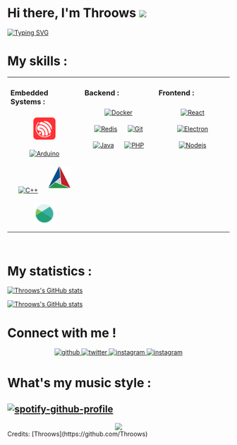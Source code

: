 # Hi there, I'm Throows <img src="https://media.giphy.com/media/hvRJCLFzcasrR4ia7z/giphy.gif" width="30px">

[![Typing SVG](https://readme-typing-svg.herokuapp.com?vCenter=true&width=500&lines=Passionate+about+electronic+and+Robots;Java+and+Cpp+developer;Working+on+a+game)](https://git.io/typing-svg)

# My skills :

<table align="center"><tr><td valign="top" width="33%">

### Embedded Systems :
<div align="center">  
<a href="https://espressif.com/" target="_blank"><img style="margin: 10px" src="espressif.svg" alt="Espressif" height="50" /></a>
<a href="https://www.arduino.cc/" target="_blank"><img style="margin: 10px" src="https://profilinator.rishav.dev/skills-assets/arduino.png" alt="Arduino" height="50" /></a>
<a href="https://cplusplus.com/" target="_blank"><img style="margin: 10px" src="https://profilinator.rishav.dev/skills-assets/cplusplus-original.svg" alt="C++" height="50" /></a>
<a href="https://cmake.org/" target="_blank"><img style="margin: 10px" src="cmake.svg" alt="Cmake" height="50" /></a>
<a href="https://xmake.io/#/" target="_blank"><img style="margin: 10px" src="xmake.svg" alt="Xmake" height="50" /></a>
</div>
</td><td valign="top" width="33%">
  
### Backend :
<div align="center"> 
<a href="https://www.docker.com/" target="_blank"><img style="margin: 10px" src="https://profilinator.rishav.dev/skills-assets/docker-original-wordmark.svg" alt="Docker" height="50" /></a> 
<a href="https://redis.com/" target="_blank"><img style="margin: 10px" src="https://profilinator.rishav.dev/skills-assets/redis-original-wordmark.svg" alt="Redis" height="50" /></a>
<a href="https://git-scm.com/" target="_blank"><img style="margin: 10px" src="https://profilinator.rishav.dev/skills-assets/git-scm-icon.svg" alt="Git" height="50" /></a>  
<a href="https://www.java.com/en/" target="_blank"><img style="margin: 10px" src="https://profilinator.rishav.dev/skills-assets/java-original-wordmark.svg" alt="Java" height="50" /></a>
<a href="https://www.php.net/" target="_blank"><img style="margin: 10px" src="https://profilinator.rishav.dev/skills-assets/php-original.svg" alt="PHP" height="50" /></a>  
</div>
</td><td valign="top" width="33%">
  
### Frontend :
<div align="center"> 
<a href="https://reactjs.org/" target="_blank"><img style="margin: 10px" src="https://profilinator.rishav.dev/skills-assets/react-original-wordmark.svg" alt="React" height="50" /></a>
<a href="https://www.electronjs.org/" target="_blank"><img style="margin: 10px" src="https://profilinator.rishav.dev/skills-assets/electron-original.svg" alt="Electron" height="50" /></a>
<a href="https://nodejs.org/en/" target="_blank"><img style="margin: 10px" src="https://profilinator.rishav.dev/skills-assets/nodejs-original-wordmark.svg" alt="Nodejs" height="50" /></a>
</div>
</td></tr></table>  

<br/>  


# My statistics :
[![Throows's GitHub stats](https://github-readme-stats.vercel.app/api/top-langs/?username=Throows&langs_count=8&layout=compact&theme=gruvbox&show_icons=true)]()

[![Throows's GitHub stats](https://github-readme-stats.vercel.app/api?username=Throows&theme=gruvbox&show_icons=true)]()


# Connect with me !

<div align="center">
<a href="https://github.com/Throows" target="_blank">
<img src=https://img.shields.io/badge/github-%2324292e.svg?&style=for-the-badge&logo=github&logoColor=white alt=github style="margin-bottom: 5px;" />
</a>
<a href="https://twitter.com/@Throows" target="_blank">
<img src=https://img.shields.io/badge/twitter-%2300acee.svg?&style=for-the-badge&logo=twitter&logoColor=white alt=twitter style="margin-bottom: 5px;" />
</a>
<a href="https://instagram.com/romain.brtl" target="_blank">
<img src=https://img.shields.io/badge/instagram-%23000000.svg?&style=for-the-badge&logo=instagram&logoColor=white alt=instagram style="margin-bottom: 5px;" />
</a>
<a href="Romain#8405" target="_blank">
<img src=https://img.shields.io/badge/discord-Discord-blue.svg?&style=for-the-badge&logo=discord&logoColor=white alt=instagram style="margin-bottom: 5px;" />
</a>
</div>  

# What's my music style :

[![spotify-github-profile](https://spotify-github-profile.vercel.app/api/view?uid=romain1.berthoule&cover_image=true&theme=default)](https://github.com/kittinan/spotify-github-profile)
-------------------
<div align="center">
<img src="https://komarev.com/ghpvc/?username=Throows&&style=flat-square" align="center" />
</div>  
Credits: [Throows](https://github.com/Throows)

